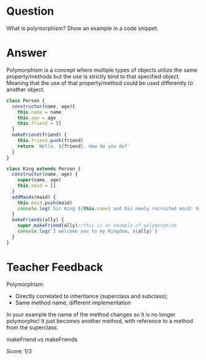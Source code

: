 # Question
What is polymorphism? Show an example in a code snippet.

# Answer

Polymorphism is a concept where multiple types of objects utilize the same property/methods but the use is strictly bind to that specified object. Meaning that the use of that property/method could be used differently to another object.

```js
class Person {
  constructor(name, age){
    this.name = name
    this.age = age
    this.friend = []
  }
  makeFriend(friend) {
    this.friend.push(friend)
    return `Hello, ${friend}. How do you do?`
  }
}

class King extends Person {
  constructor(name, age) {
    super(name, age)
    this.maid = []
  }
  addMaids(maid) {
    this.maid.push(maid)
    console.log(`Sir King ${this.name} and his newly recruited maid: ${maid}!`)
  }
  makeFriends(ally) {
    super.makeFriend(ally)//this is an example of polymorphism
    console.log(`I welcome you to my Kingdom, ${ally}`)
  }
}
```

# Teacher Feedback

Polymorphism: 
- Directly correlated to inheritance (superclass and subclass);
- Same method name, different implementation

In your example the name of the method changes so it is no longer polymorphic! It just becomes another method, with reference to a method from the superclass. 

makeFriend vs makeFriends

Score: 1/3